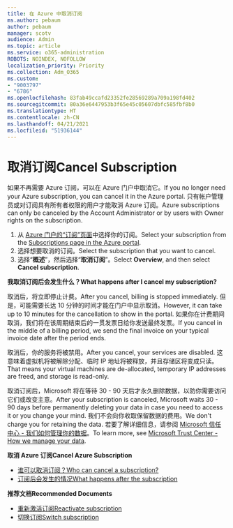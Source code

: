 ```yaml
---
title: 在 Azure 中取消订阅
ms.author: pebaum
author: pebaum
manager: scotv
audience: Admin
ms.topic: article
ms.service: o365-administration
ROBOTS: NOINDEX, NOFOLLOW
localization_priority: Priority
ms.collection: Adm_O365
ms.custom:
- "9003797"
- "6786"
ms.openlocfilehash: 83fab49ccafd23352fe28569289a709a198fd402
ms.sourcegitcommit: 80a36e6447953b3f65e45c05607dbfc585fbf8b0
ms.translationtype: HT
ms.contentlocale: zh-CN
ms.lasthandoff: 04/21/2021
ms.locfileid: "51936144"
---
```

# <a name="cancel-subscription"></a><span data-ttu-id="9372a-102">取消订阅</span><span class="sxs-lookup"><span data-stu-id="9372a-102">Cancel Subscription</span></span>

<span data-ttu-id="9372a-103">如果不再需要 Azure 订阅，可以在 Azure 门户中取消它。</span><span class="sxs-lookup"><span data-stu-id="9372a-103">If you no longer need your Azure subscription, you can cancel it in the Azure portal.</span></span> <span data-ttu-id="9372a-104">只有帐户管理员或对订阅具有所有者权限的用户才能取消 Azure 订阅。</span><span class="sxs-lookup"><span data-stu-id="9372a-104">Azure subscriptions can only be canceled by the Account Administrator or by users with Owner rights on the subscription.</span></span>

1. <span data-ttu-id="9372a-105">从 [Azure 门户的“订阅”页面](https://portal.azure.com/#blade/Microsoft_Azure_Billing/SubscriptionsBlade)中选择你的订阅。</span><span class="sxs-lookup"><span data-stu-id="9372a-105">Select your subscription from the [Subscriptions page in the Azure portal](https://portal.azure.com/#blade/Microsoft_Azure_Billing/SubscriptionsBlade).</span></span>
2. <span data-ttu-id="9372a-106">选择想要取消的订阅。</span><span class="sxs-lookup"><span data-stu-id="9372a-106">Select the subscription that you want to cancel.</span></span>
3. <span data-ttu-id="9372a-107">选择“**概述**”，然后选择“**取消订阅**”。</span><span class="sxs-lookup"><span data-stu-id="9372a-107">Select **Overview**, and then select **Cancel subscription**.</span></span>

<span data-ttu-id="9372a-108">**我取消订阅后会发生什么？**</span><span class="sxs-lookup"><span data-stu-id="9372a-108">**What happens after I cancel my subscription?**</span></span>

<span data-ttu-id="9372a-109">取消后，将立即停止计费。</span><span class="sxs-lookup"><span data-stu-id="9372a-109">After you cancel, billing is stopped immediately.</span></span> <span data-ttu-id="9372a-110">但是，可能需要长达 10 分钟的时间才能在门户中显示取消。</span><span class="sxs-lookup"><span data-stu-id="9372a-110">However, it can take up to 10 minutes for the cancellation to show in the portal.</span></span> <span data-ttu-id="9372a-111">如果你在计费期间取消，我们将在该周期结束后的一贯发票日给你发送最终发票。</span><span class="sxs-lookup"><span data-stu-id="9372a-111">If you cancel in the middle of a billing period, we send the final invoice on your typical invoice date after the period ends.</span></span>

<span data-ttu-id="9372a-112">取消后，你的服务将被禁用。</span><span class="sxs-lookup"><span data-stu-id="9372a-112">After you cancel, your services are disabled.</span></span> <span data-ttu-id="9372a-113">这意味着虚拟机将被解除分配、临时 IP 地址将被释放，并且存储区将变成只读。</span><span class="sxs-lookup"><span data-stu-id="9372a-113">That means your virtual machines are de-allocated, temporary IP addresses are freed, and storage is read-only.</span></span>

<span data-ttu-id="9372a-114">取消订阅后，Microsoft 将在等待 30 - 90 天后才永久删除数据，以防你需要访问它们或改变主意。</span><span class="sxs-lookup"><span data-stu-id="9372a-114">After your subscription is canceled, Microsoft waits 30 - 90 days before permanently deleting your data in case you need to access it or you change your mind.</span></span> <span data-ttu-id="9372a-115">我们不会向你收取保留数据的费用。</span><span class="sxs-lookup"><span data-stu-id="9372a-115">We don't charge you for retaining the data.</span></span> <span data-ttu-id="9372a-116">若要了解详细信息，请参阅 [Microsoft 信任中心 - 我们如何管理你的数据](https://go.microsoft.com/fwLink/p/?LinkID=822930&clcid=0x409)。</span><span class="sxs-lookup"><span data-stu-id="9372a-116">To learn more, see [Microsoft Trust Center - How we manage your data](https://go.microsoft.com/fwLink/p/?LinkID=822930&clcid=0x409).</span></span>

<span data-ttu-id="9372a-117">**取消 Azure 订阅**</span><span class="sxs-lookup"><span data-stu-id="9372a-117">**Cancel Azure Subscription**</span></span>

- [<span data-ttu-id="9372a-118">谁可以取消订阅？</span><span class="sxs-lookup"><span data-stu-id="9372a-118">Who can cancel a subscription?</span></span>](https://docs.microsoft.com/azure/billing/billing-how-to-cancel-azure-subscription?WT.mc_id=Portal-Microsoft_Azure_Support#who-can-cancel-a-subscription)
- [<span data-ttu-id="9372a-119">订阅后会发生的情况</span><span class="sxs-lookup"><span data-stu-id="9372a-119">What happens after the subscription</span></span>](https://docs.microsoft.com/azure/billing/billing-how-to-cancel-azure-subscription?WT.mc_id=Portal-Microsoft_Azure_Support#what-happens-after-i-cancel-my-subscription)

<span data-ttu-id="9372a-120">**推荐文档**</span><span class="sxs-lookup"><span data-stu-id="9372a-120">**Recommended Documents**</span></span>

- [<span data-ttu-id="9372a-121">重新激活订阅</span><span class="sxs-lookup"><span data-stu-id="9372a-121">Reactivate subscription</span></span>](https://docs.microsoft.com/azure/billing/billing-how-to-cancel-azure-subscription?WT.mc_id=Portal-Microsoft_Azure_Support#reactivate-subscription)
- [<span data-ttu-id="9372a-122">切换订阅</span><span class="sxs-lookup"><span data-stu-id="9372a-122">Switch subscription</span></span>](https://docs.microsoft.com/azure/billing/billing-how-to-switch-azure-offer?WT.mc_id=Portal-Microsoft_Azure_Support)